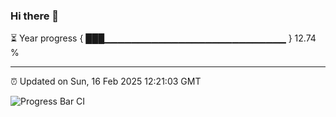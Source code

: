 ### Hi there 👋

⏳ Year progress { ███▁▁▁▁▁▁▁▁▁▁▁▁▁▁▁▁▁▁▁▁▁▁▁▁▁▁▁ } 12.74 %

---

⏰ Updated on Sun, 16 Feb 2025 12:21:03 GMT

![Progress Bar CI](https://github.com/code-lakshay/GitHub-Actions-Demo/workflows/Progress%20Bar%20CI/badge.svg)
